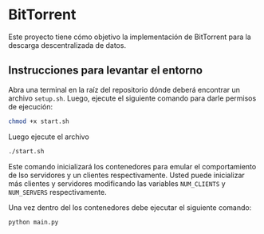 # BitTorrent 
Este proyecto tiene cómo objetivo la implementación de BitTorrent para la
descarga descentralizada de datos.   


## Instrucciones para levantar el entorno


Abra una terminal en la raíz del repositorio dónde deberá encontrar un archivo
`setup.sh`. Luego, ejecute el siguiente comando para darle permisos de
ejecución:

```bash
chmod +x start.sh
```

Luego ejecute el archivo
```bash
./start.sh
```

Este comando inicializará los contenedores para emular el comportamiento de lso servidores
y un clientes respectivamente. Usted puede inicializar más clientes y servidores modificando 
las variables `NUM_CLIENTS` y `NUM_SERVERS` respectivamente. 


Una vez dentro del los contenedores debe ejecutar el siguiente comando:

```python
python main.py
```
